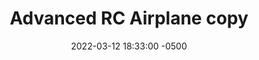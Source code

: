 ---
layout: post
title:  "Advanced RC Airplane copy"
date:   2022-03-12 18:33:00 -0500
categories: jekyll update
---
